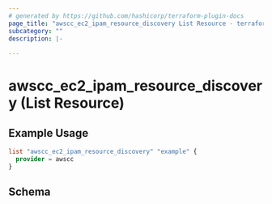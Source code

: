 ```yaml
---
# generated by https://github.com/hashicorp/terraform-plugin-docs
page_title: "awscc_ec2_ipam_resource_discovery List Resource - terraform-provider-awscc"
subcategory: ""
description: |-
  
---
```


# awscc_ec2_ipam_resource_discovery (List Resource)



## Example Usage

```terraform
list "awscc_ec2_ipam_resource_discovery" "example" {
  provider = awscc
}
```

<!-- schema generated by tfplugindocs -->
## Schema
